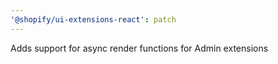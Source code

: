 ```yaml
---
'@shopify/ui-extensions-react': patch
---
```


Adds support for async render functions for Admin extensions
